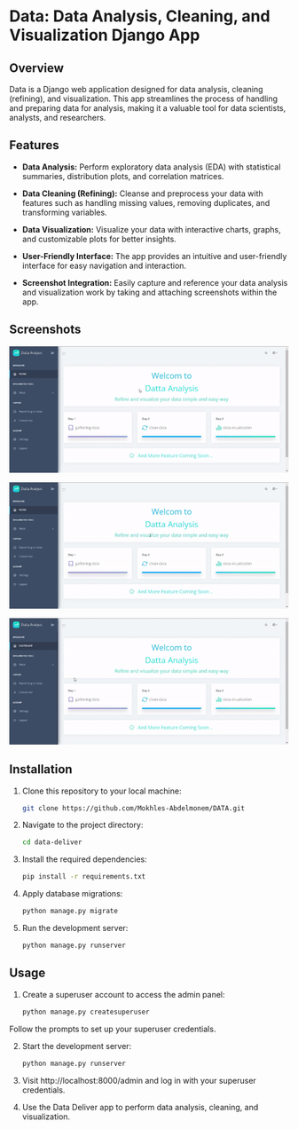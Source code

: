 # Data: Data Analysis, Cleaning, and Visualization Django App

## Overview

Data is a Django web application designed for data analysis, cleaning (refining), and visualization. This app streamlines the process of handling and preparing data for analysis, making it a valuable tool for data scientists, analysts, and researchers.

## Features

- **Data Analysis:** Perform exploratory data analysis (EDA) with statistical summaries, distribution plots, and correlation matrices.
  
- **Data Cleaning (Refining):** Cleanse and preprocess your data with features such as handling missing values, removing duplicates, and transforming variables.

- **Data Visualization:** Visualize your data with interactive charts, graphs, and customizable plots for better insights.

- **User-Friendly Interface:** The app provides an intuitive and user-friendly interface for easy navigation and interaction.

- **Screenshot Integration:** Easily capture and reference your data analysis and visualization work by taking and attaching screenshots within the app.

## Screenshots

![Collect Data](staticfiles/assets/images/gather.gif)

![Clean Data](staticfiles/assets/images/clean.gif)

![Visualize Data](staticfiles/assets/images/visualize.gif)


## Installation

1. Clone this repository to your local machine:

   ```bash
   git clone https://github.com/Mokhles-Abdelmonem/DATA.git

2. Navigate to the project directory:

   ```bash
   cd data-deliver

3. Install the required dependencies:

   ```bash
   pip install -r requirements.txt

4. Apply database migrations:

   ```bash
   python manage.py migrate

5. Run the development server:

   ```bash
   python manage.py runserver


## Usage

1. Create a superuser account to access the admin panel:

   ```bash
   python manage.py createsuperuser

Follow the prompts to set up your superuser credentials.

2. Start the development server:

   ```bash
   python manage.py runserver

3. Visit http://localhost:8000/admin and log in with your superuser credentials.

4. Use the Data Deliver app to perform data analysis, cleaning, and visualization.

